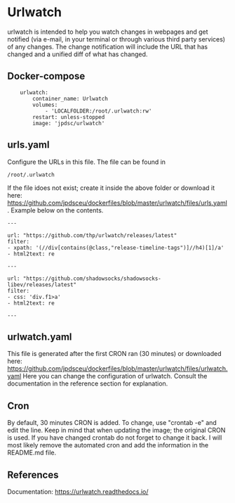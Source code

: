 # Urlwatch

urlwatch is intended to help you watch changes in webpages and get notified (via e-mail, in your terminal or through various third party services) of any changes. The change notification will include the URL that has changed and a unified diff of what has changed.

## Docker-compose

```
    urlwatch:
        container_name: Urlwatch
        volumes:
            - 'LOCALFOLDER:/root/.urlwatch:rw'
        restart: unless-stopped
        image: 'jpdsc/urlwatch'
```

## urls.yaml

Configure the URLs in this file. The file can be found in
```
/root/.urlwatch
```
If the file idoes not exist; create it inside the above folder or download it here: https://github.com/jpdsceu/dockerfiles/blob/master/urlwatch/files/urls.yaml. Example below on the contents.

```
---

url: "https://github.com/thp/urlwatch/releases/latest"
filter:
- xpath: '(//div[contains(@class,"release-timeline-tags")]//h4)[1]/a'
- html2text: re

---

url: "https://github.com/shadowsocks/shadowsocks-libev/releases/latest"
filter:
- css: 'div.f1>a'
- html2text: re

---
```

## urlwatch.yaml
This file is generated after the first CRON ran (30 minutes) or downloaded here: https://github.com/jpdsceu/dockerfiles/blob/master/urlwatch/files/urlwatch.yaml
Here you can change the configuration of urlwatch. Consult the documentation in the reference section for explanation.


## Cron
By default, 30 minutes CRON is added. To change, use "crontab -e" and edit the line.
Keep in mind that when updating the image; the original CRON is used. If you have changed crontab do not forget to change it back.
I will most likely remove the automated cron and add the information in the README.md file.

## References

Documentation: https://urlwatch.readthedocs.io/
